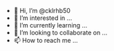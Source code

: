 - 👋 Hi, I’m @cklrhb50
- 👀 I’m interested in ...
- 🌱 I’m currently learning ...
- 💞️ I’m looking to collaborate on ...
- 📫 How to reach me ...

<!---
cklrhb50/cklrhb50 is a ✨ special ✨ repository because its `README.md` (this file) appears on your GitHub profile.
You can click the Preview link to take a look at your changes.
--->
<script async src="https://pagead2.googlesyndication.com/pagead/js/adsbygoogle.js?client=ca-pub-1324255664051826"
     crossorigin="anonymous"></script>
